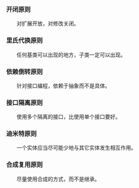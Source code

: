 ### 开闭原则
　　对扩展开放，对修改关闭。

### 里氏代换原则
　　任何基类可以出现的地方，子类一定可以出现。

### 依赖倒转原则
　　针对接口编程，依赖于抽象而不是具体。

### 接口隔离原则
　　使用多个隔离的接口，比使用单个接口要好。

### 迪米特原则
　　一个实体应当尽可能少地与其它实体发生相互作用。

### 合成复用原则
　　尽量使用合成的方式，而不是继承。